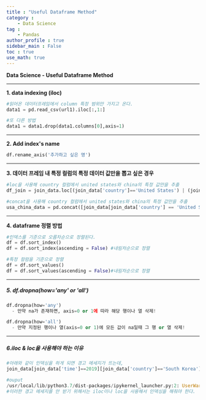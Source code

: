 ```yaml
---
title : "Useful Dataframe Method"
category :
    - Data Science 
tag : 
    - Pandas
author_profile : true
sidebar_main : False  
toc : true 
use_math: true
---
```


**Data Science - Useful Dataframe Method**

---

**1. data indexing (iloc)**

```py
#읽어온 데이터프레임에서 column 특정 범위만 가지고 온다.
data1 = pd.read_csv(url1).iloc[:,1:]

#또 다른 방법 
data1 = data1.drop(data1.columns[0],axis=1)
```

---

**2. Add index's name** 

```py
df.rename_axis('추가하고 싶은 명')
```

---

**3. 데이터 프레임 내 특정 컬럼의 특정 데이터 값만을 뽑고 싶은 경우**

```py
#loc을 사용해 country 컬럼에서 united states와 china의 특정 값만을 추출
df_join = join_data.loc[(join_data['country']=='United States') | (join_data['country']=='China')]

#concat을 사용해 country 컬럼에서 united states와 china의 특정 값만을 추출
usa_china_data = pd.concat([join_data[join_data['country'] == 'United States'],join_data[join_data['country'] == 'China']],axis=0)
```

---

**4. dataframe 정렬 방법**

```py
#인덱스를 기준으로 오름차순으로 정렬된다.
df = df.sort_index() 
df = df.sort_index(ascending = False) #내림차순으로 정렬

#특정 컬럼을 기준으로 정렬
df = df.sort_values()
df = df.sort_values(ascending = False)#내림차순으로 정렬
```

---

##### 5. df.dropna(how='any' or 'all')

```py
df.dropna(how='any')
  - 만약 na가 존재하면, axis=0 or 1에 따라 해당 행이나 열 삭제!

df.dropna(how='all')
  - 만약 지정된 행이나 열(axis=0 or 1)에 모든 값이 na일때 그 행 or 열 삭제!
```

---

##### 6.iloc & loc을 사용해야 하는 이유

```py
#아래와 같이 인덱싱을 하게 되면 경고 메세지가 뜨는데,
join_data[join_data['time']==2019][join_data['country']=='South Korea']['PPP']

#ouput
/usr/local/lib/python3.7/dist-packages/ipykernel_launcher.py:2: UserWarning: Boolean Series key will be reindexed to match DataFrame index.
#이러한 경고 메세지를 안 받기 위해서는 iloc이나 loc을 사용해서 인덱싱을 해줘야 한다.
```
